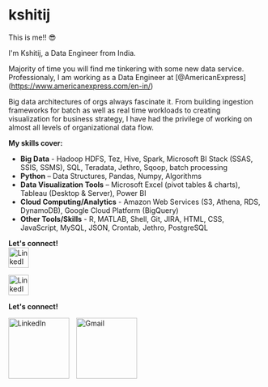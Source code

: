 # kshitij
This is me!! 😎

I'm Kshitij, a Data Engineer from India.<br>

Majority of time you will find me tinkering with some new data service. Professionaly, I am working as a Data Engineer at [@AmericanExpress] (https://www.americanexpress.com/en-in/)

Big data architectures of orgs always fascinate it. From building ingestion frameworks for batch as well as real time workloads to creating visualization for business strategy, I have had the privilege of working on almost all levels of organizational data flow.<br> 

**My skills cover:**
- **Big Data** - Hadoop HDFS, Tez, Hive, Spark, Microsoft BI Stack (SSAS, SSIS, SSMS), SQL, Teradata, Jethro, Sqoop, batch processing
- **Python** – Data Structures, Pandas, Numpy, Algorithms
- **Data Visualization Tools** – Microsoft Excel (pivot tables & charts), Tableau (Desktop & Server), Power BI
- **Cloud Computing/Analytics** - Amazon Web Services (S3, Athena, RDS, DynamoDB), Google Cloud Platform (BigQuery)
- **Other Tools/Skills** - R, MATLAB, Shell, Git, JIRA, HTML, CSS, JavaScript, MySQL, JSON, Crontab, Jethro, PostgreSQL

**Let's connect!** <br>
<a href="https://www.linkedin.com/in/kshitij-chauhan-de/" target="_blank">
  <img src="https://cdn-icons-png.flaticon.com/512/3536/3536505.png" alt="LinkedIn" style="width:40px;height:40px;">
</a>

<a href="mailto:kshitij03071997@gmail.com" target="_blank">
  <img src="https://cdn-icons-png.flaticon.com/512/281/281769.png" alt="LinkedIn" style="width:40px;height:40px;">
</a>

**Let's connect!** <br>
<p>
  <a href="https://www.linkedin.com/in/kshitij-chauhan-de/" target="_blank" style="display:inline-block;margin-right:10px;">
    <img src="https://cdn-icons-png.flaticon.com/512/3536/3536505.png" alt="LinkedIn" style="width:120px;height:auto;">
  </a>
  <a href="mailto:kshitij03071997@gmail.com" style="display:inline-block;">
    <img src="https://cdn-icons-png.flaticon.com/512/281/281769.png" alt="Gmail" style="width:120px;height:auto;">
  </a>
</p>





